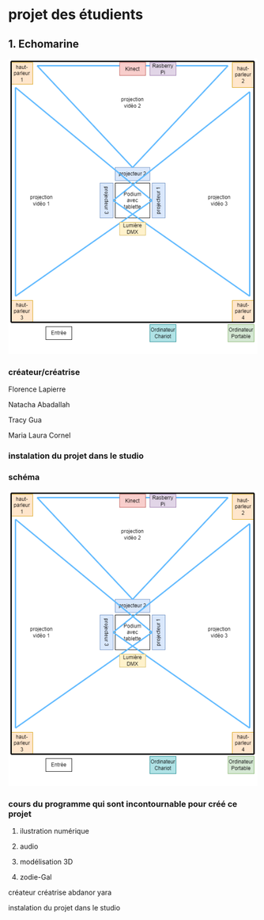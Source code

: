 # projet des étudients 

## 1. Echomarine

![image du schéma](media/shema.png)


### créateur/créatrise

Florence Lapierre 

Natacha Abadallah

Tracy Gua

Maria Laura Cornel

### instalation du projet dans le studio



### schéma
![image du schéma](media/shema.png)
### cours du programme qui sont incontournable pour créé ce projet
1. ilustration numérique 
2. audio
3. modélisation 3D

2. zodie-Gal


créateur créatrise 
abdanor yara

instalation du projet dans le studio
